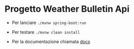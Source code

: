 # Progetto Weather Bulletin Api 

* Per lanciare 
	`./mvnw spring-boot:run`

* Per testare 
	`./mvnw clean install`

* Per la documentazione chiamata
	[docs](http://localhost:8080/swagger-ui.html) 